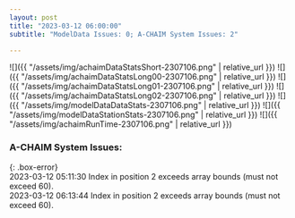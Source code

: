```yaml
---
layout: post
title: "2023-03-12 06:00:00"
subtitle: "ModelData Issues: 0; A-CHAIM System Issues: 2"

---
```


![]({{ "/assets/img/achaimDataStatsShort-2307106.png" | relative_url }})
![]({{ "/assets/img/achaimDataStatsLong00-2307106.png" | relative_url }})
![]({{ "/assets/img/achaimDataStatsLong01-2307106.png" | relative_url }})
![]({{ "/assets/img/achaimDataStatsLong02-2307106.png" | relative_url }})
![]({{ "/assets/img/modelDataDataStats-2307106.png" | relative_url }})
![]({{ "/assets/img/modelDataStationStats-2307106.png" | relative_url }})
![]({{ "/assets/img/achaimRunTime-2307106.png" | relative_url }})


### A-CHAIM System Issues:  
  
{: .box-error}  
2023-03-12 05:11:30 Index in position 2 exceeds array bounds (must not exceed 60).  
2023-03-12 06:13:44 Index in position 2 exceeds array bounds (must not exceed 60).  
